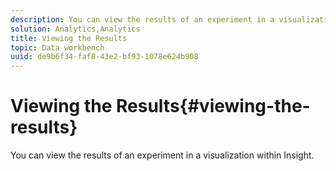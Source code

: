 ```yaml
---
description: You can view the results of an experiment in a visualization within Insight.
solution: Analytics,Analytics
title: Viewing the Results
topic: Data workbench
uuid: de9b6f34-faf8-43e2-bf93-1078e624b908
---
```


# Viewing the Results{#viewing-the-results}

You can view the results of an experiment in a visualization within Insight.

